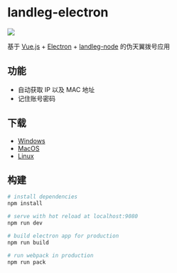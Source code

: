 # landleg-electron

![](http://ww2.sinaimg.cn/large/006y8lVagw1f8rux8l7jzj303k03kq2s.jpg)

基于 [Vue.js](https://cn.vuejs.org/) + [Electron](http://electron.atom.io/) + [landleg-node](https://github.com/ahonn/landleg-node) 的伪天翼拨号应用

## 功能

- 自动获取 IP 以及 MAC 地址
- 记住账号密码

## 下载

- [Windows](http://7xqvel.com1.z0.glb.clouddn.com/Landleg%20Electron-win32-x64.zip)
- [MacOS](http://7xqvel.com1.z0.glb.clouddn.com/Landleg%20Electron-mas-x64.zip)
- [Linux](http://7xqvel.com1.z0.glb.clouddn.com/Landleg%20Electron-linux-x64.zip)

## 构建

``` bash
# install dependencies
npm install

# serve with hot reload at localhost:9080
npm run dev

# build electron app for production
npm run build

# run webpack in production
npm run pack
```

